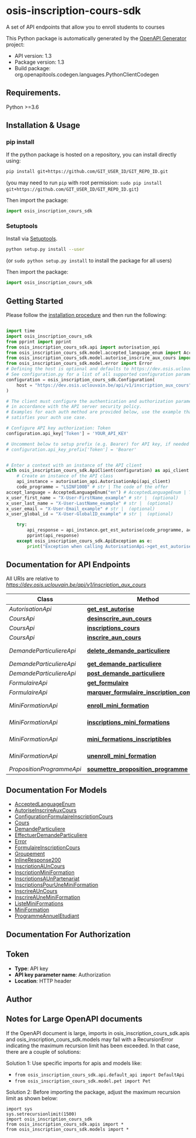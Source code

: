 # osis-inscription-cours-sdk
A set of API endpoints that allow you to enroll students to courses

This Python package is automatically generated by the [OpenAPI Generator](https://openapi-generator.tech) project:

- API version: 1.3
- Package version: 1.3
- Build package: org.openapitools.codegen.languages.PythonClientCodegen

## Requirements.

Python >=3.6

## Installation & Usage
### pip install

If the python package is hosted on a repository, you can install directly using:

```sh
pip install git+https://github.com/GIT_USER_ID/GIT_REPO_ID.git
```
(you may need to run `pip` with root permission: `sudo pip install git+https://github.com/GIT_USER_ID/GIT_REPO_ID.git`)

Then import the package:
```python
import osis_inscription_cours_sdk
```

### Setuptools

Install via [Setuptools](http://pypi.python.org/pypi/setuptools).

```sh
python setup.py install --user
```
(or `sudo python setup.py install` to install the package for all users)

Then import the package:
```python
import osis_inscription_cours_sdk
```

## Getting Started

Please follow the [installation procedure](#installation--usage) and then run the following:

```python

import time
import osis_inscription_cours_sdk
from pprint import pprint
from osis_inscription_cours_sdk.api import autorisation_api
from osis_inscription_cours_sdk.model.accepted_language_enum import AcceptedLanguageEnum
from osis_inscription_cours_sdk.model.autorise_inscrire_aux_cours import AutoriseInscrireAuxCours
from osis_inscription_cours_sdk.model.error import Error
# Defining the host is optional and defaults to https://dev.osis.uclouvain.be/api/v1/inscription_aux_cours
# See configuration.py for a list of all supported configuration parameters.
configuration = osis_inscription_cours_sdk.Configuration(
    host = "https://dev.osis.uclouvain.be/api/v1/inscription_aux_cours"
)

# The client must configure the authentication and authorization parameters
# in accordance with the API server security policy.
# Examples for each auth method are provided below, use the example that
# satisfies your auth use case.

# Configure API key authorization: Token
configuration.api_key['Token'] = 'YOUR_API_KEY'

# Uncomment below to setup prefix (e.g. Bearer) for API key, if needed
# configuration.api_key_prefix['Token'] = 'Bearer'


# Enter a context with an instance of the API client
with osis_inscription_cours_sdk.ApiClient(configuration) as api_client:
    # Create an instance of the API class
    api_instance = autorisation_api.AutorisationApi(api_client)
    code_programme = "LSINF100B" # str | The code of the offer
accept_language = AcceptedLanguageEnum("en") # AcceptedLanguageEnum | The header advertises which languages the client is able to understand, and which locale variant is preferred. (By languages, we mean natural languages, such as English, and not programming languages.)  (optional)
x_user_first_name = "X-User-FirstName_example" # str |  (optional)
x_user_last_name = "X-User-LastName_example" # str |  (optional)
x_user_email = "X-User-Email_example" # str |  (optional)
x_user_global_id = "X-User-GlobalID_example" # str |  (optional)

    try:
        api_response = api_instance.get_est_autorise(code_programme, accept_language=accept_language, x_user_first_name=x_user_first_name, x_user_last_name=x_user_last_name, x_user_email=x_user_email, x_user_global_id=x_user_global_id)
        pprint(api_response)
    except osis_inscription_cours_sdk.ApiException as e:
        print("Exception when calling AutorisationApi->get_est_autorise: %s\n" % e)
```

## Documentation for API Endpoints

All URIs are relative to *https://dev.osis.uclouvain.be/api/v1/inscription_aux_cours*

Class | Method | HTTP request | Description
------------ | ------------- | ------------- | -------------
*AutorisationApi* | [**get_est_autorise**](docs/AutorisationApi.md#get_est_autorise) | **GET** /{code_programme}/autorise/ | 
*CoursApi* | [**desinscrire_aun_cours**](docs/CoursApi.md#desinscrire_aun_cours) | **DELETE** /{code_programme}/inscriptions/ | 
*CoursApi* | [**inscriptions_cours**](docs/CoursApi.md#inscriptions_cours) | **GET** /{code_programme}/inscriptions/ | 
*CoursApi* | [**inscrire_aun_cours**](docs/CoursApi.md#inscrire_aun_cours) | **POST** /{code_programme}/inscriptions/ | 
*DemandeParticuliereApi* | [**delete_demande_particuliere**](docs/DemandeParticuliereApi.md#delete_demande_particuliere) | **DELETE** /{code_programme}/demande_particuliere/ | 
*DemandeParticuliereApi* | [**get_demande_particuliere**](docs/DemandeParticuliereApi.md#get_demande_particuliere) | **GET** /{code_programme}/demande_particuliere/ | 
*DemandeParticuliereApi* | [**post_demande_particuliere**](docs/DemandeParticuliereApi.md#post_demande_particuliere) | **POST** /{code_programme}/demande_particuliere/ | 
*FormulaireApi* | [**get_formulaire**](docs/FormulaireApi.md#get_formulaire) | **GET** /{code_programme}/formulaire/ | 
*FormulaireApi* | [**marquer_formulaire_inscription_comme_lu**](docs/FormulaireApi.md#marquer_formulaire_inscription_comme_lu) | **POST** /{code_programme}/formulaire/marquer_lu | 
*MiniFormationApi* | [**enroll_mini_formation**](docs/MiniFormationApi.md#enroll_mini_formation) | **POST** /{code_programme}/mini_formations/inscriptions/ | 
*MiniFormationApi* | [**inscriptions_mini_formations**](docs/MiniFormationApi.md#inscriptions_mini_formations) | **GET** /{code_programme}/mini_formations/inscriptions/ | 
*MiniFormationApi* | [**mini_formations_inscriptibles**](docs/MiniFormationApi.md#mini_formations_inscriptibles) | **GET** /{code_programme}/mini_formations/inscriptibles/ | 
*MiniFormationApi* | [**unenroll_mini_formation**](docs/MiniFormationApi.md#unenroll_mini_formation) | **DELETE** /{code_programme}/mini_formations/inscriptions/ | 
*PropositionProgrammeApi* | [**soumettre_proposition_programme**](docs/PropositionProgrammeApi.md#soumettre_proposition_programme) | **POST** /{code_programme}/soumettre/ | 


## Documentation For Models

 - [AcceptedLanguageEnum](docs/AcceptedLanguageEnum.md)
 - [AutoriseInscrireAuxCours](docs/AutoriseInscrireAuxCours.md)
 - [ConfigurationFormulaireInscriptionCours](docs/ConfigurationFormulaireInscriptionCours.md)
 - [Cours](docs/Cours.md)
 - [DemandeParticuliere](docs/DemandeParticuliere.md)
 - [EffectuerDemandeParticuliere](docs/EffectuerDemandeParticuliere.md)
 - [Error](docs/Error.md)
 - [FormulaireInscriptionCours](docs/FormulaireInscriptionCours.md)
 - [Groupement](docs/Groupement.md)
 - [InlineResponse200](docs/InlineResponse200.md)
 - [InscriptionAUnCours](docs/InscriptionAUnCours.md)
 - [InscriptionMiniFormation](docs/InscriptionMiniFormation.md)
 - [InscriptionsAUnPartenariat](docs/InscriptionsAUnPartenariat.md)
 - [InscriptionsPourUneMiniFormation](docs/InscriptionsPourUneMiniFormation.md)
 - [InscrireAUnCours](docs/InscrireAUnCours.md)
 - [InscrireAUneMiniFormation](docs/InscrireAUneMiniFormation.md)
 - [ListeMiniFormations](docs/ListeMiniFormations.md)
 - [MiniFormation](docs/MiniFormation.md)
 - [ProgrammeAnnuelEtudiant](docs/ProgrammeAnnuelEtudiant.md)


## Documentation For Authorization


## Token

- **Type**: API key
- **API key parameter name**: Authorization
- **Location**: HTTP header


## Author




## Notes for Large OpenAPI documents
If the OpenAPI document is large, imports in osis_inscription_cours_sdk.apis and osis_inscription_cours_sdk.models may fail with a
RecursionError indicating the maximum recursion limit has been exceeded. In that case, there are a couple of solutions:

Solution 1:
Use specific imports for apis and models like:
- `from osis_inscription_cours_sdk.api.default_api import DefaultApi`
- `from osis_inscription_cours_sdk.model.pet import Pet`

Solution 2:
Before importing the package, adjust the maximum recursion limit as shown below:
```
import sys
sys.setrecursionlimit(1500)
import osis_inscription_cours_sdk
from osis_inscription_cours_sdk.apis import *
from osis_inscription_cours_sdk.models import *
```

